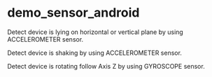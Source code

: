 # demo_sensor_android
Detect device is lying on horizontal or vertical plane by using ACCELEROMETER sensor.

Detect device is shaking by using ACCELEROMETER sensor.

Detect device is rotating follow Axis Z by using GYROSCOPE sensor.
